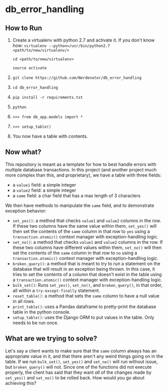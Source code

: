 # db_error_handling #

## How to Run ##
1. Create a virtualenv with python 2.7 and activate it. If you don't know how: 
    `virtualenv --python=/usr/bin/python2.7 <path/to/new/virtualenv/>`
    
    `cd <path/to/new/virtualenv>` 
    
    `source activate`
2. `git clone https://github.com/Nerdenator/db_error_handling`
3. `cd db_error_handling`
4. `pip install -r requirements.txt`
5. `python`
6. `>>> from db_app.models import *`
7. `>>> setup_table()`
8. You now have a table with contents.

## Now what? ##
This repository is meant as a template for how to best handle errors with multiple database transactions.
In this project (and another project much more complex than this, and proprietary), we have a table with three fields:

* a `value1` field: a simple integer
* a `value2` field: a simple integer
* a `same` field: a char field that has a max length of 3 characters

We then have methods to manipulate the `same` field, and to demonstrate exception behavior:

* `set_yes()`: a method that checks `value1` and `value2` columns in the row. If these two columns have the same value within them,
`set_yes()` will then set the contents of the `same` column in that row to `yes` using a `transaction.atomic()` context manager with exception-handling logic.
* `set_no()`: a method that checks `value1` and `value2` columns in the row. If these two columns have different values within them,
`set_no()` will then set the contents of the `same` column in that row to `no` using a `transaction.atomic()` context manager with exception-handling logic.
* `broken_query()`: a method that is meant to try to run a statement on the database that will result in an exception being thrown.
In this case, it tries to set the contents of a column that doesn't exist in the table using a `transaction.atomic()` context manager with exception-handling logic.
* `bulk_set()`: Runs `set_yes()`, `set_no()`, and `broken_query()`, in that order, all within a `try-except-finally` statement.
* `reset_table()`: a method that sets the `same` column to have a null value in all rows. 
* `print_table()`: uses a Pandas dataframe to pretty-print the database table in the python console.
* `setup_table()`: uses the Django ORM to put values in the table. Only needs to be run once.

## What are we trying to solve? ##
Let's say a client wants to make sure that the `same` column always has an appropriate value in it, and that there aren't any weird things going on in the table.
If we run `bulk_set()`, `set_yes()` and `set_no()` will run without issue, but `broken_query()` will not. Since one of the functions did not execute properly, the client
has said that they want _all_ of the changes made by `set_yes()` and `set_no()` to be rolled back. How would you go about achieving this?